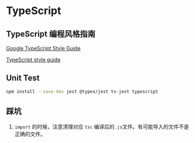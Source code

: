# TypeScript

## TypeScript 编程风格指南

[Google TypeScript Style Guide](https://google.github.io/styleguide/tsguide.html)

[TypeScript style guide](https://ts.dev/style/)

## Unit Test

```sh
npm install --save-dev jest @types/jest ts-jest typescript
```

## 踩坑

1. `import` 的时候，注意清理对应 `tsc` 编译后的`.js`文件。有可能导入的文件不是正确的文件。
